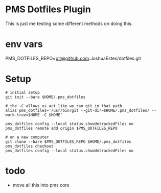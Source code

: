 PMS Dotfiles Plugin
===================

This is just me testing some different methods on doing this.

# env vars

PMS_DOTFILES_REPO=git@github.com:JoshuaEstes/dotfiles.git

# Setup

```
# initial setup
git init --bare $HOME/.pms_dotfiles

# the -C allows us act like we ran git in that path
alias pms_dotfiles='/usr/bin/git --git-dir=$HOME/.pms_dotfiles/ --work-tree=$HOME -C $HOME'

pms_dotfiles config --local status.showUntrackedFiles no
pms_dotfiles remote add origin $PMS_DOTFILES_REPO
```

```
# on a new computer
git clone --bare $PMS_DOTFILES_REPO $HOME/.pms_dotfiles
pms_dotfiles checkout
pms_dotfiles config --local status.showUntrackedFiles no
```

# todo

* move all this into pms core
